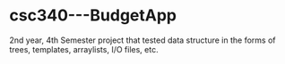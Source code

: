 # csc340---BudgetApp
2nd year, 4th Semester project that tested data structure in the forms of trees, templates, arraylists, I/O files, etc.
